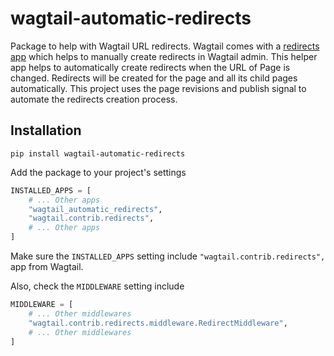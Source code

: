 # wagtail-automatic-redirects

Package to help with Wagtail URL redirects. Wagtail comes with a [redirects app](https://docs.wagtail.io/en/stable/editor_manual/managing_redirects.html) which helps to manually create redirects in Wagtail admin. This helper app helps to automatically create redirects when the URL of Page is changed. Redirects will be created for the page and all its child pages automatically. This project uses the page revisions and publish signal to automate the redirects creation process.

## Installation

    pip install wagtail-automatic-redirects

Add the package to your project's settings

```python
INSTALLED_APPS = [
    # ... Other apps
    "wagtail_automatic_redirects",
    "wagtail.contrib.redirects",
    # ... Other apps
]
```

Make sure the `INSTALLED_APPS` setting include `"wagtail.contrib.redirects",` app from Wagtail.

Also, check the `MIDDLEWARE` setting include

```python
MIDDLEWARE = [
    # ... Other middlewares
    "wagtail.contrib.redirects.middleware.RedirectMiddleware",
    # ... Other middlewares
]
```
